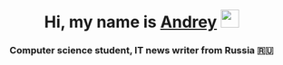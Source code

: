 <h1 align="center">Hi, my name is <a href="https://daniilshat.ru/" target="_blank">Andrey</a>
<img src="https://github.com/blackcater/blackcater/raw/main/images/Hi.gif" height="32"/></h1>
<h3 align="center">Computer science student, IT news writer from Russia 🇷🇺</h3>
